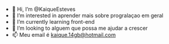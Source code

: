 - 👋 Hi, I’m @KaiqueEsteves
- 👀 I’m interested in  aprender mais sobre progralaçao em geral
- 🌱 I’m currently learning  front-end 
- 💞️ I’m looking to  alguem que possa me ajudar  a crescer
- 📫 Meu email é kaique.14gb@hotmail.com

<!---
KaiqueEsteves/KaiqueEsteves is a ✨ special ✨ repository because its `README.md` (this file) appears on your GitHub profile.
You can click the Preview link to take a look at your changes.
--->
